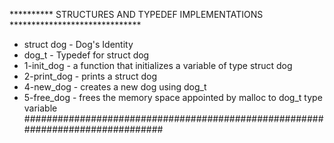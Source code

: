 ********** STRUCTURES AND TYPEDEF IMPLEMENTATIONS ******************************
 * struct dog - Dog's Identity
 * dog_t - Typedef for struct dog
 * 1-init_dog - a function that initializes a variable of type struct dog
 * 2-print_dog - prints a struct dog
 * 4-new_dog - creates a new dog using dog_t
 * 5-free_dog - frees the memory space appointed by malloc to dog_t type variable
###############################################################################
